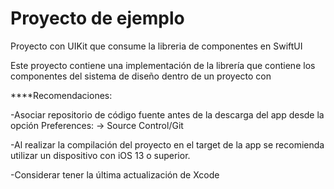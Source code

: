 # Proyecto de ejemplo 
Proyecto con UIKit que consume la libreria de componentes en SwiftUI

Este proyecto contiene una implementación de la librería que contiene los componentes del sistema de diseño dentro de un proyecto con 

****Recomendaciones:

-Asociar repositorio de código fuente antes de la descarga del app desde la opción Preferences: -> Source Control/Git

-Al realizar la compilación del proyecto en el target de la app se recomienda utilizar un dispositivo con iOS 13 o superior.

-Considerar tener la última actualización de Xcode


